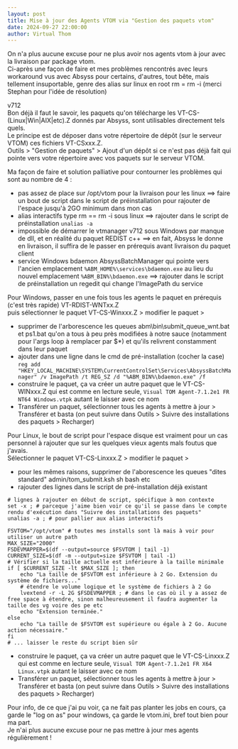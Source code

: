 ```yaml
---
layout: post
title: Mise à jour des Agents VTOM via "Gestion des paquets vtom"
date: 2024-09-27 22:00:00
author: Virtual Thom
---
```

On n'a plus aucune excuse pour ne plus avoir nos agents vtom à jour avec la livraison par package vtom.  
Ci-après une façon de faire et mes problèmes rencontrés avec leurs workaround vus avec Absyss pour certains, d'autres, tout bête, mais tellement insuportable, genre des alias sur linux en root rm = rm -i (merci Stephan pour l'idée de résolution)  
<!-- more -->
v712  
Bon déjà il faut le savoir, les paquets qu'on télécharge les VT-CS-(Linux|Win|AIX|etc).Z donnés par Absyss, sont utilisables directement tels quels.  
Le principe est de déposer dans votre répertoire de dépôt (sur le serveur VTOM) ces fichiers VT-CSxxx.Z.  
Outils > "Gestion de paquets" > Ajout d'un dépôt si ce n'est pas déjà fait qui pointe vers votre répertoire avec vos paquets sur le serveur VTOM.  

Ma façon de faire et solution palliative pour contourner les problèmes qui sont au nombre de 4 :
 * pas assez de place sur /opt/vtom pour la livraison pour les linux   ==> faire un bout de script dans le script de préinstallation pour rajouter de l'espace jusqu'à 2GO minimum dans mon cas
 * alias interactifs type rm == rm -i sous linux    ==> rajouter dans le script de préinstallation `unalias -a`
 * impossible de démarrer le vtmanager v712  sous Windows par manque de dll, et en réalité du paquet REDIST c++    ==> en fait, Absyss le donne en livraison, il suffira de le passer en prérequis avant livraison du paquet client
 * service Windows bdaemon AbsyssBatchManager qui pointe vers l'ancien emplacement `%ABM_HOME%\services\bdaemon.exe` au lieu du nouvel emplacement `%ABM_BIN%\bdaemon.exe`    ==> rajouter dans le script de préinstallation un regedit qui change l'ImagePath du service

Pour Windows, passer en une fois tous les agents le paquet en prérequis (c'est très rapide) VT-RDIST-WNTxx.Z  
puis sélectionner le paquet VT-CS-Winxxx.Z > modifier le paquet >  
* supprimer de l'arborescence les queues abm\bin\submit_queue_wnt.bat et ps1.bat qu'on a tous à peu près modifiées à notre sauce (notamment pour l'args loop à remplacer par $*) et qu'ils relivrent constamment dans leur paquet
* ajouter dans une ligne dans le cmd de pré-installation (cocher la case) `reg add "HKEY_LOCAL_MACHINE\SYSTEM\CurrentControlSet\Services\AbsyssBatchManager" /v ImagePath /t REG_SZ /d "%ABM_BIN%\bdaemon.exe" /f`
* construire le paquet, ça va créer un autre paquet que le VT-CS-WINxxx.Z qui est comme en lecture seule, `Visual TOM Agent-7.1.2e1 FR NT64 Windows.vtpk` autant le laisser avec ce nom
* Transférer un paquet, sélectionner tous les agents à mettre à jour > Transférer et basta (on peut suivre dans Outils > Suivre des installations des paquets > Recharger)

Pour Linux, le bout de script pour l'espace disque est vraiment pour un cas personnel à rajouter que sur les quelques vieux agents mals foutus que j'avais.  
Sélectionner le paquet VT-CS-Linxxx.Z > modifier le paquet >  
 * pour les mêmes raisons, supprimer de l'aborescence les queues "dites standard" admin/tom_submit.ksh sh bash etc
 * rajouter des lignes dans le script de pré-installation déjà existant
```
# lignes à rajouter en début de script, spécifique à mon contexte
set -x ; # parceque j'aime bien voir ce qu'il se passe dans le compte rendu d'exécution dans "Suivre des installations des paquets"
unalias -a ; # pour pallier aux alias interactifs

FSVTOM="/opt/vtom" # toutes mes installs sont là mais à voir pour utiliser un autre path
MAX_SIZE="2000"
FSDEVMAPPER=$(df --output=source $FSVTOM | tail -1)
CURRENT_SIZE=$(df -m --output=size $FSVTOM | tail -1)
# Vérifier si la taille actuelle est inférieure à la taille minimale
if [ $CURRENT_SIZE -lt $MAX_SIZE ]; then
    echo "La taille de $FSVTOM est inférieure à 2 Go. Extension du système de fichiers..."
    # étendre le volume logique et le système de fichiers à 2 Go
    lvextend -r -L 2G $FSDEVMAPPER ; # dans le cas où il y a assez de free space à étendre, sinon malheureusement il faudra augmenter la taille des vg voire des pe etc
    echo "Extension terminée."
else
    echo "La taille de $FSVTOM est supérieure ou égale à 2 Go. Aucune action nécessaire."
fi
# ... laisser le reste du script bien sûr
```
 * construire le paquet, ça va créer un autre paquet que le VT-CS-Linxxx.Z qui est comme en lecture seule, `Visual TOM Agent-7.1.2e1 FR X64 Linux.vtpk` autant le laisser avec ce nom
 *  Transférer un paquet, sélectionner tous les agents à mettre à jour > Transférer et basta (on peut suivre dans Outils > Suivre des installations des paquets > Recharger)
   
Pour info, de ce que j'ai pu voir, ça ne fait pas planter les jobs en cours, ça garde le "log on as" pour windows, ça garde le vtom.ini, bref tout bien pour ma part.  
Je n'ai plus aucune excuse pour ne pas mettre à jour mes agents régulièrement !
